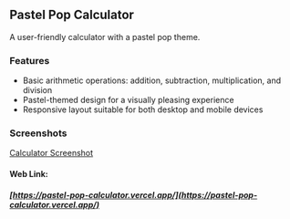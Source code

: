 
## Pastel Pop Calculator

A user-friendly calculator with a pastel pop theme. 

### Features

- Basic arithmetic operations: addition, subtraction, multiplication, and division
- Pastel-themed design for a visually pleasing experience
- Responsive layout suitable for both desktop and mobile devices

### Screenshots

[Calculator Screenshot](https://github.com/ADR-projects/PastelPop_Calculator/blob/main/Calculator_ScreenShot.png)

#### Web Link: 
##### [https://pastel-pop-calculator.vercel.app/](https://pastel-pop-calculator.vercel.app/)

